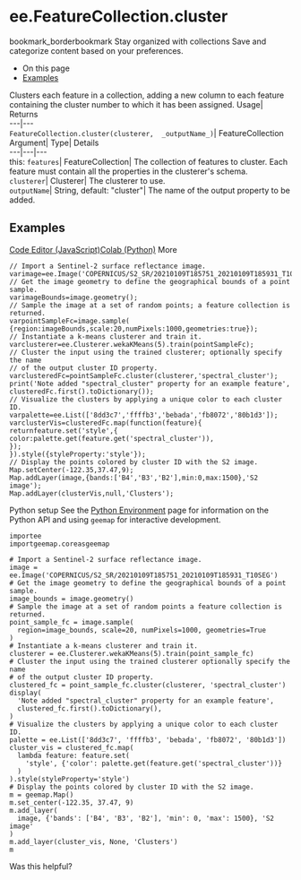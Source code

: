  
#  ee.FeatureCollection.cluster 
bookmark_borderbookmark Stay organized with collections  Save and categorize content based on your preferences.
  * On this page
  * [Examples](https://developers.google.com/earth-engine/apidocs/ee-featurecollection-cluster#examples)


Clusters each feature in a collection, adding a new column to each feature containing the cluster number to which it has been assigned. 
Usage| Returns  
---|---  
`FeatureCollection.cluster(clusterer,  _outputName_)`| FeatureCollection  
Argument| Type| Details  
---|---|---  
this: `features`| FeatureCollection| The collection of features to cluster. Each feature must contain all the properties in the clusterer's schema.  
`clusterer`| Clusterer| The clusterer to use.  
`outputName`| String, default: "cluster"| The name of the output property to be added.  
## Examples
[Code Editor (JavaScript)](https://developers.google.com/earth-engine/apidocs/ee-featurecollection-cluster#code-editor-javascript-sample)[Colab (Python)](https://developers.google.com/earth-engine/apidocs/ee-featurecollection-cluster#colab-python-sample) More
```
// Import a Sentinel-2 surface reflectance image.
varimage=ee.Image('COPERNICUS/S2_SR/20210109T185751_20210109T185931_T10SEG');
// Get the image geometry to define the geographical bounds of a point sample.
varimageBounds=image.geometry();
// Sample the image at a set of random points; a feature collection is returned.
varpointSampleFc=image.sample(
{region:imageBounds,scale:20,numPixels:1000,geometries:true});
// Instantiate a k-means clusterer and train it.
varclusterer=ee.Clusterer.wekaKMeans(5).train(pointSampleFc);
// Cluster the input using the trained clusterer; optionally specify the name
// of the output cluster ID property.
varclusteredFc=pointSampleFc.cluster(clusterer,'spectral_cluster');
print('Note added "spectral_cluster" property for an example feature',
clusteredFc.first().toDictionary());
// Visualize the clusters by applying a unique color to each cluster ID.
varpalette=ee.List(['8dd3c7','ffffb3','bebada','fb8072','80b1d3']);
varclusterVis=clusteredFc.map(function(feature){
returnfeature.set('style',{
color:palette.get(feature.get('spectral_cluster')),
});
}).style({styleProperty:'style'});
// Display the points colored by cluster ID with the S2 image.
Map.setCenter(-122.35,37.47,9);
Map.addLayer(image,{bands:['B4','B3','B2'],min:0,max:1500},'S2 image');
Map.addLayer(clusterVis,null,'Clusters');
```
Python setup
See the [ Python Environment](https://developers.google.com/earth-engine/guides/python_install) page for information on the Python API and using `geemap` for interactive development.
```
importee
importgeemap.coreasgeemap
```
```
# Import a Sentinel-2 surface reflectance image.
image = ee.Image('COPERNICUS/S2_SR/20210109T185751_20210109T185931_T10SEG')
# Get the image geometry to define the geographical bounds of a point sample.
image_bounds = image.geometry()
# Sample the image at a set of random points a feature collection is returned.
point_sample_fc = image.sample(
  region=image_bounds, scale=20, numPixels=1000, geometries=True
)
# Instantiate a k-means clusterer and train it.
clusterer = ee.Clusterer.wekaKMeans(5).train(point_sample_fc)
# Cluster the input using the trained clusterer optionally specify the name
# of the output cluster ID property.
clustered_fc = point_sample_fc.cluster(clusterer, 'spectral_cluster')
display(
  'Note added "spectral_cluster" property for an example feature',
  clustered_fc.first().toDictionary(),
)
# Visualize the clusters by applying a unique color to each cluster ID.
palette = ee.List(['8dd3c7', 'ffffb3', 'bebada', 'fb8072', '80b1d3'])
cluster_vis = clustered_fc.map(
  lambda feature: feature.set(
    'style', {'color': palette.get(feature.get('spectral_cluster'))}
  )
).style(styleProperty='style')
# Display the points colored by cluster ID with the S2 image.
m = geemap.Map()
m.set_center(-122.35, 37.47, 9)
m.add_layer(
  image, {'bands': ['B4', 'B3', 'B2'], 'min': 0, 'max': 1500}, 'S2 image'
)
m.add_layer(cluster_vis, None, 'Clusters')
m
```

Was this helpful?
